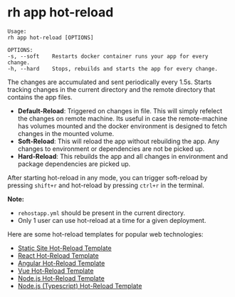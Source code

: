 # rh app hot-reload

```
Usage:
rh app hot-reload [OPTIONS]

OPTIONS:
-s, --soft    Restarts docker container runs your app for every change.
-h, --hard    Stops, rebuilds and starts the app for every change.

```
The changes are accumulated and sent periodically every 1.5s.
Starts tracking changes in the current directory and the remote directory that contains the app files.

* **Default-Reload**: Triggered on changes in file. This will simply refelect the changes on remote machine. Its useful in case the remote-machine has volumes mounted and the docker environment is designed to fetch changes in the mounted volume. 
* **Soft-Reload**: This will reload the app without rebuilding the app. Any changes to environment or dependencies are not be picked up.
* **Hard-Reload**: This rebuilds the app and all changes in environment and package dependencies are picked up.

After starting hot-reload in any mode, you can trigger soft-reload by pressing `shift+r` and hot-reload by pressing `ctrl+r` in the terminal.

**Note:** 
* `rehostapp.yml` should be present in the current directory. 
* Only 1 user can use hot-reload at a time for a given deployment.

Here are some hot-reload templates for popular web technologies:
* [Static Site Hot-Reload Template](https://github.com/Rehost-Startup/template-static-site)
* [React Hot-Reload Template](https://github.com/Rehost-Startup/template-react)
* [Angular Hot-Reload Template](https://github.com/Rehost-Startup/template-angular)
* [Vue Hot-Reload Template](https://github.com/Rehost-Startup/template-vue)
* [Node.js Hot-Reload Template](https://github.com/Rehost-Startup/template-nodejs)
* [Node.js (Typescript) Hot-Reload Template](https://github.com/Rehost-Startup/nodejs-ts)





